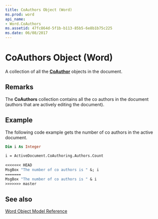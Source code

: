 ```yaml
---
title: CoAuthors Object (Word)
ms.prod: word
api_name:
- Word.CoAuthors
ms.assetid: 47fc864d-5f1b-b113-85b5-6e8b1b75c225
ms.date: 06/08/2017
---
```



# CoAuthors Object (Word)

A collection of all the  **[CoAuthor](Word.CoAuthor.md)** objects in the document.


## Remarks

The  **CoAuthors** collection contains all the co authors in the document (authors that are actively editing the document).


## Example

The following code example gets the number of co authors in the active document.


```vb
Dim i As Integer 
 
i = ActiveDocument.CoAuthoring.Authors.Count 
 
<<<<<<< HEAD
MsgBox "The number of co authors is " &; i
=======
MsgBox "The number of co authors is " & i
>>>>>>> master
```


## See also


[Word Object Model Reference](./overview/Word/object-model.md)


